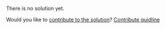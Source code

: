 
There is no solution yet.

Would you like to [contribute to the solution](https://github.com/BFEdev/BFE.dev-solutions/blob/main/problem/create-an-Event-Emitter_en.md)? [Contribute guidline](https://github.com/BFEdev/BFE.dev-solutions#how-to-contribute)
